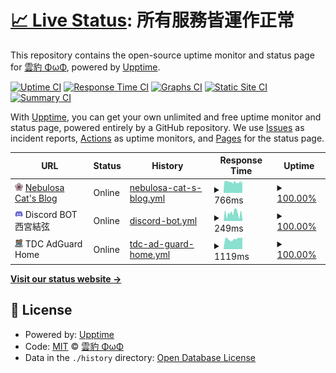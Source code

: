 # [📈 Live Status](https://nebulosa-cat.com): <!--live status--> **所有服務皆運作正常**

This repository contains the open-source uptime monitor and status page for [雲豹 ΦωΦ](https://nebulosa-cat.com), powered by [Upptime](https://github.com/upptime/upptime).

[![Uptime CI](https://github.com/Nebulosa-Cat/upptime/workflows/Uptime%20CI/badge.svg)](https://github.com/Nebulosa-Cat/upptime/actions?query=workflow%3A%22Uptime+CI%22)
[![Response Time CI](https://github.com/Nebulosa-Cat/upptime/workflows/Response%20Time%20CI/badge.svg)](https://github.com/Nebulosa-Cat/upptime/actions?query=workflow%3A%22Response+Time+CI%22)
[![Graphs CI](https://github.com/Nebulosa-Cat/upptime/workflows/Graphs%20CI/badge.svg)](https://github.com/Nebulosa-Cat/upptime/actions?query=workflow%3A%22Graphs+CI%22)
[![Static Site CI](https://github.com/Nebulosa-Cat/upptime/workflows/Static%20Site%20CI/badge.svg)](https://github.com/Nebulosa-Cat/upptime/actions?query=workflow%3A%22Static+Site+CI%22)
[![Summary CI](https://github.com/Nebulosa-Cat/upptime/workflows/Summary%20CI/badge.svg)](https://github.com/Nebulosa-Cat/upptime/actions?query=workflow%3A%22Summary+CI%22)

With [Upptime](https://upptime.js.org), you can get your own unlimited and free uptime monitor and status page, powered entirely by a GitHub repository. We use [Issues](https://github.com/Nebulosa-Cat/upptime/issues) as incident reports, [Actions](https://github.com/Nebulosa-Cat/upptime/actions) as uptime monitors, and [Pages](https://nebulosa-cat.com) for the status page.

<!--start: status pages-->
<!-- This summary is generated by Upptime (https://github.com/upptime/upptime) -->
<!-- Do not edit this manually, your changes will be overwritten -->
<!-- prettier-ignore -->
| URL | Status | History | Response Time | Uptime |
| --- | ------ | ------- | ------------- | ------ |
| <img alt="" src="https://raw.githubusercontent.com/Nebulosa-Cat/upptime/master/storge/website-icon.png" height="13"> [Nebulosa Cat's Blog](https://nebulosa-cat.com) | Online | [nebulosa-cat-s-blog.yml](https://github.com/Nebulosa-Cat/upptime/commits/HEAD/history/nebulosa-cat-s-blog.yml) | <details><summary><img alt="Response time graph" src="./graphs/nebulosa-cat-s-blog/response-time-week.png" height="20"> 766ms</summary><br><a href="https://status.nebulosa-cat.com/history/nebulosa-cat-s-blog"><img alt="Response time 766" src="https://img.shields.io/endpoint?url=https%3A%2F%2Fraw.githubusercontent.com%2FNebulosa-Cat%2Fupptime%2FHEAD%2Fapi%2Fnebulosa-cat-s-blog%2Fresponse-time.json"></a><br><a href="https://status.nebulosa-cat.com/history/nebulosa-cat-s-blog"><img alt="24-hour response time 766" src="https://img.shields.io/endpoint?url=https%3A%2F%2Fraw.githubusercontent.com%2FNebulosa-Cat%2Fupptime%2FHEAD%2Fapi%2Fnebulosa-cat-s-blog%2Fresponse-time-day.json"></a><br><a href="https://status.nebulosa-cat.com/history/nebulosa-cat-s-blog"><img alt="7-day response time 766" src="https://img.shields.io/endpoint?url=https%3A%2F%2Fraw.githubusercontent.com%2FNebulosa-Cat%2Fupptime%2FHEAD%2Fapi%2Fnebulosa-cat-s-blog%2Fresponse-time-week.json"></a><br><a href="https://status.nebulosa-cat.com/history/nebulosa-cat-s-blog"><img alt="30-day response time 766" src="https://img.shields.io/endpoint?url=https%3A%2F%2Fraw.githubusercontent.com%2FNebulosa-Cat%2Fupptime%2FHEAD%2Fapi%2Fnebulosa-cat-s-blog%2Fresponse-time-month.json"></a><br><a href="https://status.nebulosa-cat.com/history/nebulosa-cat-s-blog"><img alt="1-year response time 766" src="https://img.shields.io/endpoint?url=https%3A%2F%2Fraw.githubusercontent.com%2FNebulosa-Cat%2Fupptime%2FHEAD%2Fapi%2Fnebulosa-cat-s-blog%2Fresponse-time-year.json"></a></details> | <details><summary><a href="https://status.nebulosa-cat.com/history/nebulosa-cat-s-blog">100.00%</a></summary><a href="https://status.nebulosa-cat.com/history/nebulosa-cat-s-blog"><img alt="All-time uptime 100.00%" src="https://img.shields.io/endpoint?url=https%3A%2F%2Fraw.githubusercontent.com%2FNebulosa-Cat%2Fupptime%2FHEAD%2Fapi%2Fnebulosa-cat-s-blog%2Fuptime.json"></a><br><a href="https://status.nebulosa-cat.com/history/nebulosa-cat-s-blog"><img alt="24-hour uptime 100.00%" src="https://img.shields.io/endpoint?url=https%3A%2F%2Fraw.githubusercontent.com%2FNebulosa-Cat%2Fupptime%2FHEAD%2Fapi%2Fnebulosa-cat-s-blog%2Fuptime-day.json"></a><br><a href="https://status.nebulosa-cat.com/history/nebulosa-cat-s-blog"><img alt="7-day uptime 100.00%" src="https://img.shields.io/endpoint?url=https%3A%2F%2Fraw.githubusercontent.com%2FNebulosa-Cat%2Fupptime%2FHEAD%2Fapi%2Fnebulosa-cat-s-blog%2Fuptime-week.json"></a><br><a href="https://status.nebulosa-cat.com/history/nebulosa-cat-s-blog"><img alt="30-day uptime 100.00%" src="https://img.shields.io/endpoint?url=https%3A%2F%2Fraw.githubusercontent.com%2FNebulosa-Cat%2Fupptime%2FHEAD%2Fapi%2Fnebulosa-cat-s-blog%2Fuptime-month.json"></a><br><a href="https://status.nebulosa-cat.com/history/nebulosa-cat-s-blog"><img alt="1-year uptime 100.00%" src="https://img.shields.io/endpoint?url=https%3A%2F%2Fraw.githubusercontent.com%2FNebulosa-Cat%2Fupptime%2FHEAD%2Fapi%2Fnebulosa-cat-s-blog%2Fuptime-year.json"></a></details>
| <img alt="" src="https://raw.githubusercontent.com/Nebulosa-Cat/upptime/master/storge/discord-icon.png" height="13"> Discord BOT 西宮結弦 | Online | [discord-bot.yml](https://github.com/Nebulosa-Cat/upptime/commits/HEAD/history/discord-bot.yml) | <details><summary><img alt="Response time graph" src="./graphs/discord-bot/response-time-week.png" height="20"> 249ms</summary><br><a href="https://status.nebulosa-cat.com/history/discord-bot"><img alt="Response time 249" src="https://img.shields.io/endpoint?url=https%3A%2F%2Fraw.githubusercontent.com%2FNebulosa-Cat%2Fupptime%2FHEAD%2Fapi%2Fdiscord-bot%2Fresponse-time.json"></a><br><a href="https://status.nebulosa-cat.com/history/discord-bot"><img alt="24-hour response time 249" src="https://img.shields.io/endpoint?url=https%3A%2F%2Fraw.githubusercontent.com%2FNebulosa-Cat%2Fupptime%2FHEAD%2Fapi%2Fdiscord-bot%2Fresponse-time-day.json"></a><br><a href="https://status.nebulosa-cat.com/history/discord-bot"><img alt="7-day response time 249" src="https://img.shields.io/endpoint?url=https%3A%2F%2Fraw.githubusercontent.com%2FNebulosa-Cat%2Fupptime%2FHEAD%2Fapi%2Fdiscord-bot%2Fresponse-time-week.json"></a><br><a href="https://status.nebulosa-cat.com/history/discord-bot"><img alt="30-day response time 249" src="https://img.shields.io/endpoint?url=https%3A%2F%2Fraw.githubusercontent.com%2FNebulosa-Cat%2Fupptime%2FHEAD%2Fapi%2Fdiscord-bot%2Fresponse-time-month.json"></a><br><a href="https://status.nebulosa-cat.com/history/discord-bot"><img alt="1-year response time 249" src="https://img.shields.io/endpoint?url=https%3A%2F%2Fraw.githubusercontent.com%2FNebulosa-Cat%2Fupptime%2FHEAD%2Fapi%2Fdiscord-bot%2Fresponse-time-year.json"></a></details> | <details><summary><a href="https://status.nebulosa-cat.com/history/discord-bot">100.00%</a></summary><a href="https://status.nebulosa-cat.com/history/discord-bot"><img alt="All-time uptime 100.00%" src="https://img.shields.io/endpoint?url=https%3A%2F%2Fraw.githubusercontent.com%2FNebulosa-Cat%2Fupptime%2FHEAD%2Fapi%2Fdiscord-bot%2Fuptime.json"></a><br><a href="https://status.nebulosa-cat.com/history/discord-bot"><img alt="24-hour uptime 100.00%" src="https://img.shields.io/endpoint?url=https%3A%2F%2Fraw.githubusercontent.com%2FNebulosa-Cat%2Fupptime%2FHEAD%2Fapi%2Fdiscord-bot%2Fuptime-day.json"></a><br><a href="https://status.nebulosa-cat.com/history/discord-bot"><img alt="7-day uptime 100.00%" src="https://img.shields.io/endpoint?url=https%3A%2F%2Fraw.githubusercontent.com%2FNebulosa-Cat%2Fupptime%2FHEAD%2Fapi%2Fdiscord-bot%2Fuptime-week.json"></a><br><a href="https://status.nebulosa-cat.com/history/discord-bot"><img alt="30-day uptime 100.00%" src="https://img.shields.io/endpoint?url=https%3A%2F%2Fraw.githubusercontent.com%2FNebulosa-Cat%2Fupptime%2FHEAD%2Fapi%2Fdiscord-bot%2Fuptime-month.json"></a><br><a href="https://status.nebulosa-cat.com/history/discord-bot"><img alt="1-year uptime 100.00%" src="https://img.shields.io/endpoint?url=https%3A%2F%2Fraw.githubusercontent.com%2FNebulosa-Cat%2Fupptime%2FHEAD%2Fapi%2Fdiscord-bot%2Fuptime-year.json"></a></details>
| <img alt="" src="https://raw.githubusercontent.com/Nebulosa-Cat/upptime/master/storge/TDC-AdGuard-Home.png" height="13"> TDC AdGuard Home | Online | [tdc-ad-guard-home.yml](https://github.com/Nebulosa-Cat/upptime/commits/HEAD/history/tdc-ad-guard-home.yml) | <details><summary><img alt="Response time graph" src="./graphs/tdc-ad-guard-home/response-time-week.png" height="20"> 1119ms</summary><br><a href="https://status.nebulosa-cat.com/history/tdc-ad-guard-home"><img alt="Response time 1119" src="https://img.shields.io/endpoint?url=https%3A%2F%2Fraw.githubusercontent.com%2FNebulosa-Cat%2Fupptime%2FHEAD%2Fapi%2Ftdc-ad-guard-home%2Fresponse-time.json"></a><br><a href="https://status.nebulosa-cat.com/history/tdc-ad-guard-home"><img alt="24-hour response time 1119" src="https://img.shields.io/endpoint?url=https%3A%2F%2Fraw.githubusercontent.com%2FNebulosa-Cat%2Fupptime%2FHEAD%2Fapi%2Ftdc-ad-guard-home%2Fresponse-time-day.json"></a><br><a href="https://status.nebulosa-cat.com/history/tdc-ad-guard-home"><img alt="7-day response time 1119" src="https://img.shields.io/endpoint?url=https%3A%2F%2Fraw.githubusercontent.com%2FNebulosa-Cat%2Fupptime%2FHEAD%2Fapi%2Ftdc-ad-guard-home%2Fresponse-time-week.json"></a><br><a href="https://status.nebulosa-cat.com/history/tdc-ad-guard-home"><img alt="30-day response time 1119" src="https://img.shields.io/endpoint?url=https%3A%2F%2Fraw.githubusercontent.com%2FNebulosa-Cat%2Fupptime%2FHEAD%2Fapi%2Ftdc-ad-guard-home%2Fresponse-time-month.json"></a><br><a href="https://status.nebulosa-cat.com/history/tdc-ad-guard-home"><img alt="1-year response time 1119" src="https://img.shields.io/endpoint?url=https%3A%2F%2Fraw.githubusercontent.com%2FNebulosa-Cat%2Fupptime%2FHEAD%2Fapi%2Ftdc-ad-guard-home%2Fresponse-time-year.json"></a></details> | <details><summary><a href="https://status.nebulosa-cat.com/history/tdc-ad-guard-home">100.00%</a></summary><a href="https://status.nebulosa-cat.com/history/tdc-ad-guard-home"><img alt="All-time uptime 100.00%" src="https://img.shields.io/endpoint?url=https%3A%2F%2Fraw.githubusercontent.com%2FNebulosa-Cat%2Fupptime%2FHEAD%2Fapi%2Ftdc-ad-guard-home%2Fuptime.json"></a><br><a href="https://status.nebulosa-cat.com/history/tdc-ad-guard-home"><img alt="24-hour uptime 100.00%" src="https://img.shields.io/endpoint?url=https%3A%2F%2Fraw.githubusercontent.com%2FNebulosa-Cat%2Fupptime%2FHEAD%2Fapi%2Ftdc-ad-guard-home%2Fuptime-day.json"></a><br><a href="https://status.nebulosa-cat.com/history/tdc-ad-guard-home"><img alt="7-day uptime 100.00%" src="https://img.shields.io/endpoint?url=https%3A%2F%2Fraw.githubusercontent.com%2FNebulosa-Cat%2Fupptime%2FHEAD%2Fapi%2Ftdc-ad-guard-home%2Fuptime-week.json"></a><br><a href="https://status.nebulosa-cat.com/history/tdc-ad-guard-home"><img alt="30-day uptime 100.00%" src="https://img.shields.io/endpoint?url=https%3A%2F%2Fraw.githubusercontent.com%2FNebulosa-Cat%2Fupptime%2FHEAD%2Fapi%2Ftdc-ad-guard-home%2Fuptime-month.json"></a><br><a href="https://status.nebulosa-cat.com/history/tdc-ad-guard-home"><img alt="1-year uptime 100.00%" src="https://img.shields.io/endpoint?url=https%3A%2F%2Fraw.githubusercontent.com%2FNebulosa-Cat%2Fupptime%2FHEAD%2Fapi%2Ftdc-ad-guard-home%2Fuptime-year.json"></a></details>

<!--end: status pages-->

[**Visit our status website →**](https://nebulosa-cat.com)

## 📄 License

- Powered by: [Upptime](https://github.com/upptime/upptime)
- Code: [MIT](./LICENSE) © [雲豹 ΦωΦ](https://nebulosa-cat.com)
- Data in the `./history` directory: [Open Database License](https://opendatacommons.org/licenses/odbl/1-0/)
